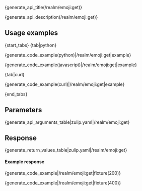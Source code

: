 {generate_api_title(/realm/emoji:get)}

{generate_api_description(/realm/emoji:get)}

## Usage examples

{start_tabs}
{tab|python}

{generate_code_example(python)|/realm/emoji:get|example}

{generate_code_example(javascript)|/realm/emoji:get|example}

{tab|curl}

{generate_code_example(curl)|/realm/emoji:get|example}

{end_tabs}

## Parameters

{generate_api_arguments_table|zulip.yaml|/realm/emoji:get}

## Response

{generate_return_values_table|zulip.yaml|/realm/emoji:get}


#### Example response

{generate_code_example|/realm/emoji:get|fixture(200)}

{generate_code_example|/realm/emoji:get|fixture(400)}
